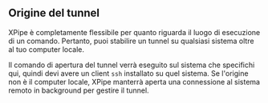 ## Origine del tunnel

XPipe è completamente flessibile per quanto riguarda il luogo di esecuzione di un comando.
Pertanto, puoi stabilire un tunnel su qualsiasi sistema oltre al tuo computer locale.

Il comando di apertura del tunnel verrà eseguito sul sistema che specifichi qui, quindi devi avere un client `ssh` installato su quel sistema.
Se l'origine non è il computer locale, XPipe manterrà aperta una connessione al sistema remoto in background per gestire il tunnel.